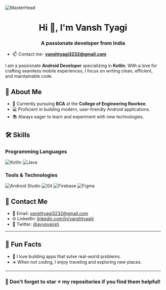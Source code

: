 
![MasterHead](https://i.pinimg.com/originals/0f/25/e4/0f25e4668c1c7740b5ed41835339d67f.gif)                     


<h1 align="center">Hi 👋, I'm Vansh Tyagi</h1>
<h3 align="center">A passionate developer from India</h3>




- 📫 Contact me- **vanshtyagi3232@gmail.com**


I am a passionate **Android Developer** specializing in **Kotlin**. With a love for crafting seamless mobile experiences, I focus on writing clean, efficient, and maintainable code.



## 🚀 About Me

- 🌱 Currently pursuing **BCA** at the **College of Engineering Roorkee**.
- 💻 Proficient in building modern, user-friendly Android applications.
- 📚 Always eager to learn and experiment with new technologies.



## 🛠️ Skills

### Programming Languages
![Kotlin](https://img.shields.io/badge/Kotlin-0095D5?style=for-the-badge&logo=kotlin&logoColor=white) 
![Java](https://img.shields.io/badge/Java-007396?style=for-the-badge&logo=java&logoColor=white)

### Tools & Technologies
![Android Studio](https://img.shields.io/badge/Android%20Studio-3DDC84?style=for-the-badge&logo=android-studio&logoColor=white)
![Git](https://img.shields.io/badge/Git-F05032?style=for-the-badge&logo=git&logoColor=white)
![Firebase](https://img.shields.io/badge/Firebase-FFCA28?style=for-the-badge&logo=firebase&logoColor=black)
![Figma](https://img.shields.io/badge/Figma-F24E1E?style=for-the-badge&logo=figma&logoColor=white)




## 📱 Contact Me

- 📧 Email: [vanshtyagi3232@gmail.com](mailto:vanshtyagi3232@gmail.com)
- 🌐 LinkedIn: [linkedin.com/in/vanshtyagiii](https://linkedin.com/in/vanshtyagiiii)
- 💬 Twitter: [@ayyovansh](https://twitter.com/ayyovansh)

---


## 🌱 Fun Facts

- 🤖 I love building apps that solve real-world problems.
- ✈️ When not coding, I enjoy traveling and exploring new places.

---


### 🌟 Don't forget to star ⭐ my repositories if you find them helpful!
